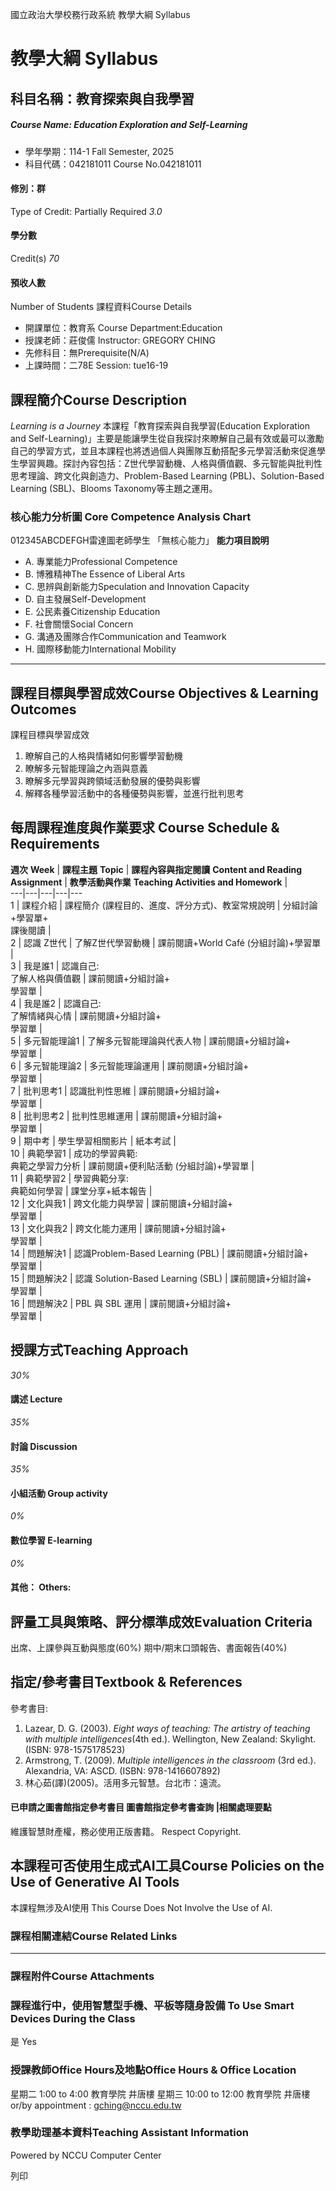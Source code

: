 國立政治大學校務行政系統 教學大綱 Syllabus
# 教學大綱 Syllabus
##  科目名稱：教育探索與自我學習
#####  Course Name: Education Exploration and Self-Learning
  * 學年學期：114-1 Fall Semester, 2025 
  * 科目代碼：042181011 Course No.042181011


#### 修別：群
Type of Credit: Partially Required 
_3.0_
#### 學分數
Credit(s)
_70_
#### 預收人數
Number of Students
課程資料Course Details
  * 開課單位：教育系 Course Department:Education 
  * 授課老師：莊俊儒 Instructor: GREGORY CHING 
  * 先修科目：無Prerequisite(N/A)
  * 上課時間：二78E Session: tue16-19


##  課程簡介Course Description
_Learning is a Journey_ 本課程「教育探索與自我學習(Education Exploration and Self-Learning)」主要是能讓學生從自我探討來瞭解自己最有效或最可以激勵自己的學習方式，並且本課程也將透過個人與團隊互動搭配多元學習活動來促進學生學習興趣。探討內容包括：Z世代學習動機、人格與價值觀、多元智能與批判性思考理論、跨文化與創造力、Problem-Based Learning (PBL)、Solution-Based Learning (SBL)、Blooms Taxonomy等主題之運用。
###  核心能力分析圖 Core Competence Analysis Chart
012345ABCDEFGH雷達圖老師學生
「無核心能力」 
**能力項目說明**
  * A. 專業能力Professional Competence
  * B. 博雅精神The Essence of Liberal Arts
  * C. 思辨與創新能力Speculation and Innovation Capacity
  * D. 自主發展Self-Development
  * E. 公民素養Citizenship Education
  * F. 社會關懷Social Concern
  * G. 溝通及團隊合作Communication and Teamwork
  * H. 國際移動能力International Mobility


* * *
##  課程目標與學習成效Course Objectives & Learning Outcomes 
課程目標與學習成效
  1. 瞭解自己的人格與情緒如何影響學習動機
  2. 瞭解多元智能理論之內涵與意義
  3. 瞭解多元學習與跨領域活動發展的優勢與影響
  4. 解釋各種學習活動中的各種優勢與影響，並進行批判思考


##  每周課程進度與作業要求 Course Schedule & Requirements
**週次** **Week** |  **課程主題** **Topic** |  **課程內容與指定閱讀** **Content and Reading Assignment** |  **教學活動與作業** **Teaching Activities and Homework** |   
---|---|---|---|---  
1 |  課程介紹 |  課程簡介 (課程目的、進度、評分方式)、教室常規說明 |  分組討論+學習單+  
課後閱讀 |   
2 |  認識 Z世代 |  了解Z世代學習動機 |  課前閱讀+World Café (分組討論)+學習單 |   
3 |  我是誰1 |  認識自己:  
了解人格與價值觀 |  課前閱讀+分組討論+  
學習單 |   
4 |  我是誰2 |  認識自己:  
了解情緒與心情 |  課前閱讀+分組討論+  
學習單 |   
5 |  多元智能理論1 |  了解多元智能理論與代表人物 |  課前閱讀+分組討論+  
學習單 |   
6 |  多元智能理論2 |  多元智能理論運用 |  課前閱讀+分組討論+  
學習單 |   
7 |  批判思考1 |  認識批判性思維 |  課前閱讀+分組討論+  
學習單 |   
8 |  批判思考2 |  批判性思維運用 |  課前閱讀+分組討論+  
學習單 |   
9 |  期中考 |  學生學習相關影片 |  紙本考試 |   
10 |  典範學習1 |  成功的學習典範:   
典範之學習力分析 |  課前閱讀+便利貼活動 (分組討論)+學習單 |   
11 |  典範學習2 |  學習典範分享:  
典範如何學習 |  課堂分享+紙本報告 |   
12 |  文化與我1 |  跨文化能力與學習 |  課前閱讀+分組討論+  
學習單 |   
13 |  文化與我2 |  跨文化能力運用 |  課前閱讀+分組討論+  
學習單 |   
14 |  問題解決1 |  認識Problem-Based Learning (PBL) |  課前閱讀+分組討論+  
學習單 |   
15 |  問題解決2 |  認識 Solution-Based Learning (SBL) |  課前閱讀+分組討論+  
學習單 |   
16 |  問題解決2 |  PBL 與 SBL 運用 |  課前閱讀+分組討論+  
學習單 |   
##  授課方式Teaching Approach
_30%_
####  講述 Lecture
_35%_
####  討論 Discussion
_35%_
####  小組活動 Group activity
_0%_
####  數位學習 E-learning
_0%_
####  其他： Others:
##  評量工具與策略、評分標準成效Evaluation Criteria
出席、上課參與互動與態度(60%)
期中/期末口頭報告、書面報告(40%)
##  指定/參考書目Textbook & References
參考書目:
1. Lazear, D. G. (2003). _Eight ways of teaching: The artistry of teaching with multiple intelligences_(4th ed.). Wellington, New Zealand: Skylight. (ISBN: 978-1575178523)
2. Armstrong, T. (2009). _Multiple intelligences in the classroom_ (3rd ed.). Alexandria, VA: ASCD. (ISBN: 978-1416607892)
3. 林心茹(譯)(2005)。活用多元智慧。台北市：遠流。
####  已申請之圖書館指定參考書目  圖書館指定參考書查詢 |相關處理要點
維護智慧財產權，務必使用正版書籍。 Respect Copyright.
##  本課程可否使用生成式AI工具Course Policies on the Use of Generative AI Tools
本課程無涉及AI使用 This Course Does Not Involve the Use of AI.
###  課程相關連結Course Related Links
* * *
###  課程附件Course Attachments
###  課程進行中，使用智慧型手機、平板等隨身設備 To Use Smart Devices During the Class
是  Yes
###  授課教師Office Hours及地點Office Hours & Office Location
星期二 1:00 to 4:00 教育學院 井唐樓
星期三 10:00 to 12:00 教育學院 井唐樓
or/by appointment : gching@nccu.edu.tw
###  教學助理基本資料Teaching Assistant Information
Powered by NCCU Computer Center
  
列印
